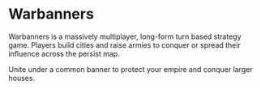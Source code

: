 Warbanners
==========

Warbanners is a massively multiplayer, long-form turn based strategy game. Players build cities and raise armies to conquer or spread their influence across the persist map.

Unite under a common banner to protect your empire and conquer larger houses.
